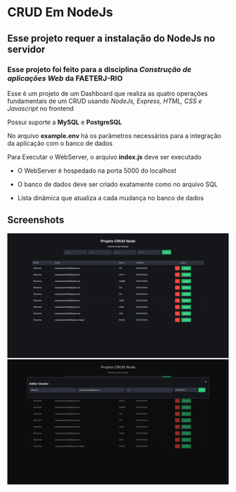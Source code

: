 
# CRUD Em NodeJs

## Esse projeto requer a instalação do NodeJs no servidor

### Esse projeto foi feito para a disciplina *Construção de aplicações Web* da FAETERJ-RIO


Esse é um projeto de um Dashboard que realiza as quatro operações fundamentais de um CRUD usando *NodeJs, Express, HTML, CSS e Javascript* no frontend

Possui suporte a **MySQL** e **PostgreSQL**

No arquivo **example.env** há os parâmetros necessários para a integração da aplicação com o banco de dados

Para Executar o WebServer, o arquivo **index.js** deve ser executado

- O WebServer é hospedado na porta 5000 do localhost

- O banco de dados deve ser criado exatamente como no arquivo SQL

- Lista dinâmica que atualiza a cada mudança no banco de dados


## Screenshots

![Dashboard](https://github.com/EduardoAraujo265/CRUD-Nodejs/blob/main/Images/Dashboard2.png)
![Dashboard Modal](https://github.com/EduardoAraujo265/CRUD-Nodejs/blob/main/Images/Dashboard2_Modal.png)



